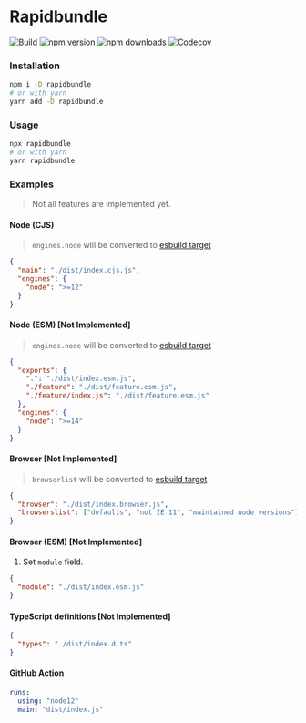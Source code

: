 # Rapidbundle

[![Build](https://github.com/umidbekk/rapidbundle/workflows/Main/badge.svg)](https://github.com/umidbekk/rapidbundle/actions/workflows/main.yml)
[![npm version](https://img.shields.io/npm/v/rapidbundle.svg)](https://www.npmjs.com/package/rapidbundle)
[![npm downloads](https://img.shields.io/npm/dm/rapidbundle.svg)](https://www.npmjs.com/package/rapidbundle)
[![Codecov](https://img.shields.io/codecov/c/gh/umidbekk/rapidbundle.svg)](https://codecov.io/gh/umidbekk/rapidbundle)

### Installation

```bash
npm i -D rapidbundle
# or with yarn
yarn add -D rapidbundle
```

### Usage

```bash
npx rapidbundle
# or with yarn
yarn rapidbundle
```

### Examples

> Not all features are implemented yet.

#### Node (CJS)

> `engines.node` will be converted to [esbuild target](https://esbuild.github.io/api/#target)

```json
{
  "main": "./dist/index.cjs.js",
  "engines": {
    "node": ">=12"
  }
}
```

#### Node (ESM) [Not Implemented]

> `engines.node` will be converted to [esbuild target](https://esbuild.github.io/api/#target)

```json
{
  "exports": {
    ".": "./dist/index.esm.js",
    "./feature": "./dist/feature.esm.js",
    "./feature/index.js": "./dist/feature.esm.js"
  },
  "engines": {
    "node": ">=14"
  }
}
```

#### Browser [Not Implemented]

> `browserlist` will be converted to [esbuild target](https://esbuild.github.io/api/#target)

```json
{
  "browser": "./dist/index.browser.js",
  "browserslist": ["defaults", "not IE 11", "maintained node versions"]
}
```

#### Browser (ESM) [Not Implemented]

1. Set `module` field.

```json
{
  "module": "./dist/index.esm.js"
}
```

#### TypeScript definitions [Not Implemented]

```json
{
  "types": "./dist/index.d.ts"
}
```

#### GitHub Action

```yaml
runs:
  using: "node12"
  main: "dist/index.js"
```
